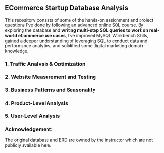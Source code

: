 ## ECommerce Startup Database Analysis 

This repository consists of some of the hands-on assignment and project questions I’ve done by following an advanced online SQL course. By exploring the database and **writing multi-step SQL queries to work on real-world eCommerce use cases**, I’ve improved MySQL Workbench Skills, gained a deeper understanding of leveraging SQL to conduct data and performance analytics, and solidified some digital marketing domain knowledge. 

### 1. Traffic Analysis & Optimization 

### 2. Website Measurement and Testing 

### 3. Business Patterns and Seasonality 

### 4. Product-Level Analysis 

### 5. User-Level Analysis 


### Acknowledgement: 
The original database and ERD are owned by the instructor which are not publicly available here. 

